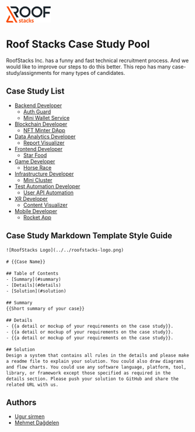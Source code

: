 ![RoofStacks Logo](roofstacks-logo.png)

# Roof Stacks Case Study Pool

RoofStacks Inc. has a funny and fast technical recruitment process. And we would like to improve our steps to do this better. This repo has many case-study/assignments for many types of candidates.

## Case Study List
- [Backend Developer](backend-developer/)
    - [Auth Guard](backend-developer/auth-guard/)
    - [Mini Wallet Service](backend-developer/mini-wallet-service/)
- [Blockchain Developer](blockchain-developer/)
    - [NFT Minter DApp](blockchain-developer/nft-minter-dapp/)
- [Data Analytics Developer](data-analytics-developer/)
    - [Report Visualizer](data-analytics-developer/report-visualizer/)
- [Frontend Developer](frontend-developer/)
    - [Star Food](frontend-developer/star-food/)
- [Game Developer](game-developer/)
    - [Horse Race](game-developer/horse-race/)
- [Infrastructure Developer](infrastructure-developer/)
    - [Mini Cluster](infrastructure-developer/mini-cluster/)
- [Test Automation Developer](test-automation-developer/)
    - [User API Automation](test-automation-developer/user-api-automation/)
- [XR Developer](xr-developer/)
    - [Content Visualizer](xr-developer/content-visualizer/)
- [Mobile Developer](mobile-developer/)
    - [Rocket App](mobile-developer/rocket-app/)

## Case Study Markdown Template Style Guide

```
![RoofStacks Logo](../../roofstacks-logo.png)

# {{Case Name}}

## Table of Contents
- [Summary](#summary)
- [Details](#details)
- [Solution](#solution)

## Summary
{{Short summary of your case}}

## Details
- {{a detail or mockup of your requirements on the case study}}.
- {{a detail or mockup of your requirements on the case study}}.
- {{a detail or mockup of your requirements on the case study}}.

## Solution
Design a system that contains all rules in the details and please make a readme file to explain your solution. You could also draw diagrams and flow charts. You could use any software language, platform, tool, library, or framework except those specified as required in the details section. Please push your solution to GitHub and share the related URL with us.
```

## Authors
- [Ugur sirmen](https://github.com/ugursirmen)
- [Mehmet Dağdelen](https://github.com/mdagdelen)
